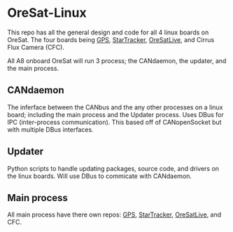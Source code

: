 # OreSat-Linux
This repo has all the general design and code for all 4 linux boards on OreSat. The four boards being [GPS], [StarTracker], [OreSatLive], and Cirrus Flux Camera (CFC).

All A8 onboard OreSat will run 3 process; the CANdaemon, the updater, and the main process.

## CANdaemon
The inferface between the CANbus and the any other processes on a linux board; including the main process and the Updater process. Uses DBus for IPC (inter-process communication). This based off of CANopenSocket but with multiple DBus interfaces.

## Updater
Python scripts to handle updating packages, source code, and drivers on the linux boards. Will use DBus to commicate with CANdaemon.

## Main process
All main process have there own repos: [GPS], [StarTracker], [OreSatLive], and CFC.

<!-- Other oresat repos -->
[GPS]:https://github.com/oresat/oresat-gps-software
[StarTracker]:https://github.com/oresat/oresat-star-tracker
[OreSatLive]:https://github.com/oresat/oresat-dxwifi-software
